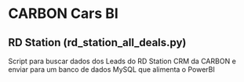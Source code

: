 # CARBON Cars BI

## RD Station (rd_station_all_deals.py)

Script para buscar dados dos Leads do RD Station CRM da CARBON e enviar para um banco de dados MySQL que alimenta o PowerBI
